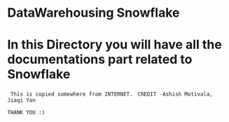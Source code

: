 # DataWarehousing Snowflake

# In this Directory you will have all the documentations part related to Snowflake

` This is copied somewhere from INTERNET.`
` CREDIT -Ashish Motivala, Jiaqi Yan`


 `THANK YOU :)`
